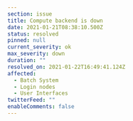 ```yaml
---
section: issue
title: Compute backend is down
date: 2021-01-21T08:38:10.500Z
status: resolved
pinned: null
current_severity: ok
max_severity: down
duration: ""
resolved_on: 2021-01-22T16:49:41.124Z
affected:
  - Batch System
  - Login nodes
  - User Interfaces
twitterFeed: ""
enableComments: false
---
```

